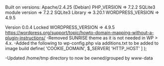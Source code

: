 Built on versions:
Apache/2.4.25 (Debian)
PHP_VERSION => 7.2.2 
SQLite3 module version => 7.2.2
SQLite3 Library => 3.20.1
WORDPRESS_VERSION => 4.9.5

Version 0.0.4
Locked WORDPRESS_VERSION => 4.9.5 
https://wordpress.org/support/topic/howto-domain-mapping-without-a-plugin-instructions/
-Removed SUNRISE theme as it is not needed in WP > 4.x.
-Added the following to wp-config.php via additions.txt to be added to image build
 define( 'COOKIE_DOMAIN', $_SERVER[ 'HTTP_HOST' ] );

-Updated /home/tmp directory to now be owned/grouped by www-data 
